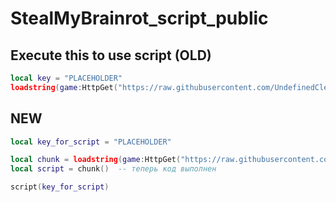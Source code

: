 # StealMyBrainrot_script_public

## Execute this to use script (OLD)
```lua
local key = "PLACEHOLDER"
loadstring(game:HttpGet("https://raw.githubusercontent.com/UndefinedClear/StealMyBrainrot_script_public/refs/heads/main/script.lua", true))()
```

## NEW
```lua
local key_for_script = "PLACEHOLDER"

local chunk = loadstring(game:HttpGet("https://raw.githubusercontent.com/UndefinedClear/StealMyBrainrot_script_public/refs/heads/main/script.lua", true))
local script = chunk()  -- теперь код выполнен

script(key_for_script)
```
